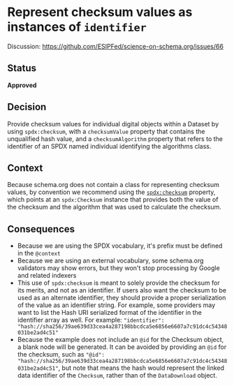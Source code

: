 # Represent checksum values as instances of `identifier`

Discussion: https://github.com/ESIPFed/science-on-schema.org/issues/66

## Status ##

__Approved__

## Decision ##

Provide checksum values for individual digital objects within a Dataset by using `spdx:checksum`, with a `checksumValue` property that contains the unqualified hash value, and a `checksumAlgorithm` property that refers to the identifier of an SPDX named individual identifying the algorithms class.

## Context ##
Because schema.org does not contain a class for representing checksum values, by convention we recommend using the [`spdx:checksum`](http://spdx.org/rdf/terms#checksum) property, which points at an `spdx:Checksum` instance that provides both the value of the checksum and the algorithm that was used to calculate the checksum.

## Consequences ##

- Because we are using the SPDX vocabulary, it's prefix must be defined in the `@context`
- Because we are using an external vocabulary, some schema.org validators may show errors, but they won't stop processing by Google and related indexers
- This use of `spdx:checksum` is meant to solely provide the checksum for its merits, and not as an identifier. If users also want the checksum to be used as an alternate identifier, they should provide a proper serialization of the value as an identifier string. For example, some providers may want to list the Hash URI serialized format of the identifier in the identifier array as well. For example: `"identifier": "hash://sha256/39ae639d33cea4a287198bbcdca5e6856e6607a7c91dc4c54348031be2ad4c51"`
- Because the example does not include an `@id` for the Checksum object, a blank node will be generated. It can be avoided by providing an `@id` for the checksum, such as `"@id": "hash://sha256/39ae639d33cea4a287198bbcdca5e6856e6607a7c91dc4c54348031be2ad4c51"`, but note that means the hash would represent the linked data identifier of the `Checksum`, rather than of the `DataDownload` object.


